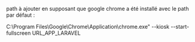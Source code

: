 path à ajouter en supposant que google chrome a été installé avec le path par défaut :

C:\Program Files\Google\Chrome\Application\chrome.exe" --kiosk --start-fullscreen URL_APP_LARAVEL